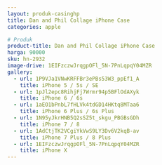 ```yaml
---
layout: produk-casinghp
title: Dan and Phil Collage iPhone Case
categories: apple

# Produk
product-title: Dan and Phil Collage iPhone Case
harga: 90000
sku: hn-2932
image-drive: 1EIFzczwJrqgpOFl_5N-7PnLqpqY04MZR
gallery:
  - url: 1P9VJa1VNwKRFFBr3ePBs53W3_ppEf1_A
    title: iPhone 5 / 5s / SE
  - url: 1pJl2epc8RihjFj7Wrmr94p5BFlOdAXyk
    title: iPhone 6 / 6s
  - url: 1aEO1bPnbL7fHLVk4tdGD14HKtq8MTaa6
    title: iPhone 6 Plus / 6s Plus
  - url: 1N95yJkrHNB5Q2sSZ5t_skgu_PBGBsGDh
    title: iPhone 7 / 8
  - url: 1AdCtjTK2VCgiYkVwS9LY3Dv6V2kqB-av
    title: iPhone 7 Plus / 8 Plus
  - url: 1EIFzczwJrqgpOFl_5N-7PnLqpqY04MZR
    title: iPhone X
---
```

